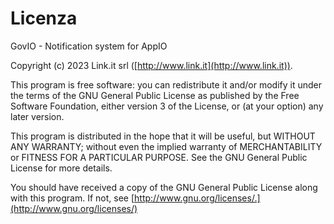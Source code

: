 # Licenza

GovIO - Notification system for AppIO

Copyright (c) 2023 Link.it srl ([http://www.link.it](http://www.link.it)).

This program is free software: you can redistribute it and/or modify it under the terms of the GNU General Public License as published by the Free Software Foundation, either version 3 of the License, or (at your option) any later version.

This program is distributed in the hope that it will be useful, but WITHOUT ANY WARRANTY; without even the implied warranty of MERCHANTABILITY or FITNESS FOR A PARTICULAR PURPOSE. See the GNU General Public License for more details.

You should have received a copy of the GNU General Public License along with this program. If not, see [http://www.gnu.org/licenses/.](http://www.gnu.org/licenses/)

